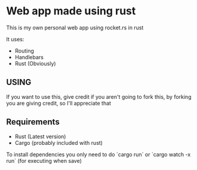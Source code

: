 # Web app made using rust
This is my own personal web app using rocket.rs in rust

It uses:
- Routing
- Handlebars
- Rust (Obviously)

## USING
If you want to use this, give credit if you aren't going to fork this, by forking you are giving credit, so I'll appreciate that


## Requirements
- Rust (Latest version)
- Cargo (probably included with rust)

To install dependencies you only need to do ´cargo run´ or ´cargo watch -x run´ (for executing when save)
